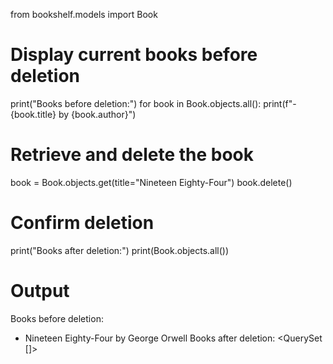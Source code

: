 from bookshelf.models import Book

# Display current books before deletion
print("Books before deletion:")
for book in Book.objects.all():
    print(f"- {book.title} by {book.author}")

# Retrieve and delete the book
book = Book.objects.get(title="Nineteen Eighty-Four")
book.delete()

# Confirm deletion
print("Books after deletion:")
print(Book.objects.all())

# Output
Books before deletion:
- Nineteen Eighty-Four by George Orwell
Books after deletion:
<QuerySet []>
